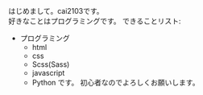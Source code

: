 はじめまして。cai2103です。  
好きなことはプログラミングです。
できることリスト:
- プログラミング
  - html
  - css
  - Scss(Sass)
  - javascript
  - Python
です。
初心者なのでよろしくお願いします。
<!---
cai2103/cai2103 is a ✨ special ✨ repository because its `README.md` (this file) appears on your GitHub profile.
You can click the Preview link to take a look at your changes.
--->
